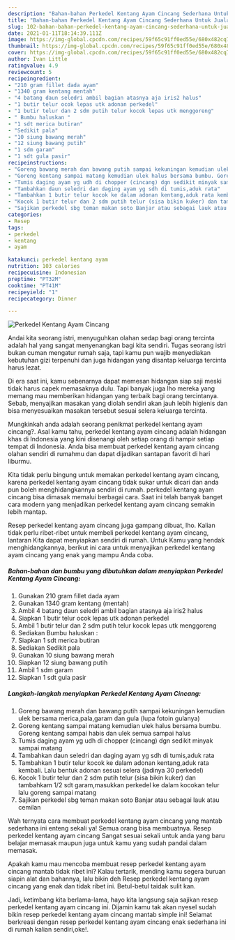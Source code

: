 ```yaml
---
description: "Bahan-bahan Perkedel Kentang Ayam Cincang Sederhana Untuk Jualan"
title: "Bahan-bahan Perkedel Kentang Ayam Cincang Sederhana Untuk Jualan"
slug: 102-bahan-bahan-perkedel-kentang-ayam-cincang-sederhana-untuk-jualan
date: 2021-01-11T18:14:39.111Z
image: https://img-global.cpcdn.com/recipes/59f65c91ff0ed55e/680x482cq70/perkedel-kentang-ayam-cincang-foto-resep-utama.jpg
thumbnail: https://img-global.cpcdn.com/recipes/59f65c91ff0ed55e/680x482cq70/perkedel-kentang-ayam-cincang-foto-resep-utama.jpg
cover: https://img-global.cpcdn.com/recipes/59f65c91ff0ed55e/680x482cq70/perkedel-kentang-ayam-cincang-foto-resep-utama.jpg
author: Ivan Little
ratingvalue: 4.9
reviewcount: 5
recipeingredient:
- "210 gram fillet dada ayam"
- "1340 gram kentang mentah"
- "4 batang daun seledri ambil bagian atasnya aja iris2 halus"
- "1 butir telur ocok lepas utk adonan perkedel"
- "1 butir telur dan 2 sdm putih telur kocok lepas utk menggoreng"
- " Bumbu haluskan "
- "1 sdt merica butiran"
- "Sedikit pala"
- "10 siung bawang merah"
- "12 siung bawang putih"
- "1 sdm garam"
- "1 sdt gula pasir"
recipeinstructions:
- "Goreng bawang merah dan bawang putih sampai kekuningan kemudian ulek bersama merica,pala,garam dan gula (lupa fotoin gulanya)"
- "Goreng kentang sampai matang kemudian ulek halus bersama bumbu. Goreng kentang sampai habis dan ulek semua sampai halus"
- "Tumis daging ayam yg udh di chopper (cincang) dgn sedikit minyak sampai matang"
- "Tambahkan daun seledri dan daging ayam yg sdh di tumis,aduk rata"
- "Tambahkan 1 butir telur kocok ke dalam adonan kentang,aduk rata kembali. Lalu bentuk adonan sesuai selera (jadinya 30 perkedel)"
- "Kocok 1 butir telur dan 2 sdm putih telur (sisa bikin kuker) dan tambahkam 1/2 sdt garam,masukkan perkedel ke dalam kocokan telur lalu goreng sampai matang"
- "Sajikan perkedel sbg teman makan soto Banjar atau sebagai lauk atau cemilan"
categories:
- Resep
tags:
- perkedel
- kentang
- ayam

katakunci: perkedel kentang ayam 
nutrition: 103 calories
recipecuisine: Indonesian
preptime: "PT32M"
cooktime: "PT41M"
recipeyield: "1"
recipecategory: Dinner

---
```



![Perkedel Kentang Ayam Cincang](https://img-global.cpcdn.com/recipes/59f65c91ff0ed55e/680x482cq70/perkedel-kentang-ayam-cincang-foto-resep-utama.jpg)

Andai kita seorang istri, menyuguhkan olahan sedap bagi orang tercinta adalah hal yang sangat menyenangkan bagi kita sendiri. Tugas seorang istri bukan cuman mengatur rumah saja, tapi kamu pun wajib menyediakan kebutuhan gizi terpenuhi dan juga hidangan yang disantap keluarga tercinta harus lezat.

Di era  saat ini, kamu sebenarnya dapat memesan hidangan siap saji meski tidak harus capek memasaknya dulu. Tapi banyak juga lho mereka yang memang mau memberikan hidangan yang terbaik bagi orang tercintanya. Sebab, menyajikan masakan yang diolah sendiri akan jauh lebih higienis dan bisa menyesuaikan masakan tersebut sesuai selera keluarga tercinta. 



Mungkinkah anda adalah seorang penikmat perkedel kentang ayam cincang?. Asal kamu tahu, perkedel kentang ayam cincang adalah hidangan khas di Indonesia yang kini disenangi oleh setiap orang di hampir setiap tempat di Indonesia. Anda bisa membuat perkedel kentang ayam cincang olahan sendiri di rumahmu dan dapat dijadikan santapan favorit di hari liburmu.

Kita tidak perlu bingung untuk memakan perkedel kentang ayam cincang, karena perkedel kentang ayam cincang tidak sukar untuk dicari dan anda pun boleh menghidangkannya sendiri di rumah. perkedel kentang ayam cincang bisa dimasak memalui berbagai cara. Saat ini telah banyak banget cara modern yang menjadikan perkedel kentang ayam cincang semakin lebih mantap.

Resep perkedel kentang ayam cincang juga gampang dibuat, lho. Kalian tidak perlu ribet-ribet untuk membeli perkedel kentang ayam cincang, lantaran Kita dapat menyiapkan sendiri di rumah. Untuk Kamu yang hendak menghidangkannya, berikut ini cara untuk menyajikan perkedel kentang ayam cincang yang enak yang mampu Anda coba.

<!--inarticleads1-->

##### Bahan-bahan dan bumbu yang dibutuhkan dalam menyiapkan Perkedel Kentang Ayam Cincang:

1. Gunakan 210 gram fillet dada ayam
1. Gunakan 1340 gram kentang (mentah)
1. Ambil 4 batang daun seledri ambil bagian atasnya aja iris2 halus
1. Siapkan 1 butir telur ocok lepas utk adonan perkedel
1. Ambil 1 butir telur dan 2 sdm putih telur kocok lepas utk menggoreng
1. Sediakan  Bumbu haluskan :
1. Siapkan 1 sdt merica butiran
1. Sediakan Sedikit pala
1. Gunakan 10 siung bawang merah
1. Siapkan 12 siung bawang putih
1. Ambil 1 sdm garam
1. Siapkan 1 sdt gula pasir




<!--inarticleads2-->

##### Langkah-langkah menyiapkan Perkedel Kentang Ayam Cincang:

1. Goreng bawang merah dan bawang putih sampai kekuningan kemudian ulek bersama merica,pala,garam dan gula (lupa fotoin gulanya)
1. Goreng kentang sampai matang kemudian ulek halus bersama bumbu. Goreng kentang sampai habis dan ulek semua sampai halus
1. Tumis daging ayam yg udh di chopper (cincang) dgn sedikit minyak sampai matang
1. Tambahkan daun seledri dan daging ayam yg sdh di tumis,aduk rata
1. Tambahkan 1 butir telur kocok ke dalam adonan kentang,aduk rata kembali. Lalu bentuk adonan sesuai selera (jadinya 30 perkedel)
1. Kocok 1 butir telur dan 2 sdm putih telur (sisa bikin kuker) dan tambahkam 1/2 sdt garam,masukkan perkedel ke dalam kocokan telur lalu goreng sampai matang
1. Sajikan perkedel sbg teman makan soto Banjar atau sebagai lauk atau cemilan




Wah ternyata cara membuat perkedel kentang ayam cincang yang mantab sederhana ini enteng sekali ya! Semua orang bisa membuatnya. Resep perkedel kentang ayam cincang Sangat sesuai sekali untuk anda yang baru belajar memasak maupun juga untuk kamu yang sudah pandai dalam memasak.

Apakah kamu mau mencoba membuat resep perkedel kentang ayam cincang mantab tidak ribet ini? Kalau tertarik, mending kamu segera buruan siapin alat dan bahannya, lalu bikin deh Resep perkedel kentang ayam cincang yang enak dan tidak ribet ini. Betul-betul taidak sulit kan. 

Jadi, ketimbang kita berlama-lama, hayo kita langsung saja sajikan resep perkedel kentang ayam cincang ini. Dijamin kamu tak akan nyesel sudah bikin resep perkedel kentang ayam cincang mantab simple ini! Selamat berkreasi dengan resep perkedel kentang ayam cincang enak sederhana ini di rumah kalian sendiri,oke!.

